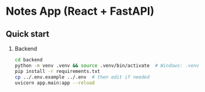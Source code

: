 # Notes App (React + FastAPI)

## Quick start
1) Backend
   ```bash
   cd backend
   python -m venv .venv && source .venv/bin/activate  # Windows: .venv\Scripts\activate
   pip install -r requirements.txt
   cp ../.env.example ../.env  # then edit if needed
   uvicorn app.main:app --reload
